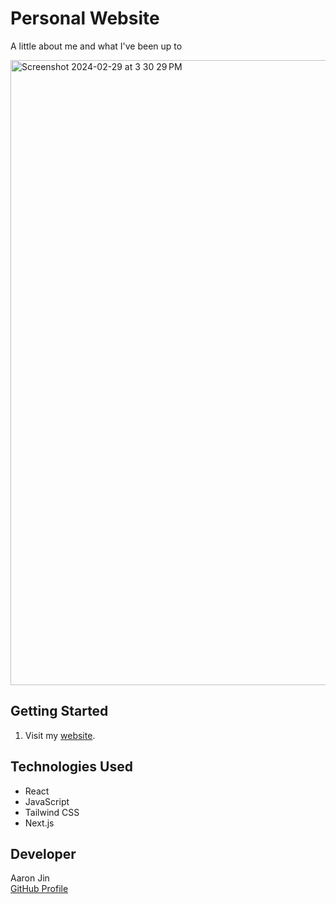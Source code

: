 # Personal Website

A little about me and what I've been up to

<img width="1000" alt="Screenshot 2024-02-29 at 3 30 29 PM" src="https://github.com/aaronkjin/personal/assets/58490258/1f6e8d12-a35c-40c3-b48d-522c93a07729">

## Getting Started

1. Visit my [website](https://www.aaronj.in/).

## Technologies Used

- React
- JavaScript
- Tailwind CSS
- Next.js

## Developer

Aaron Jin  
[GitHub Profile](https://github.com/aaronkjin)
